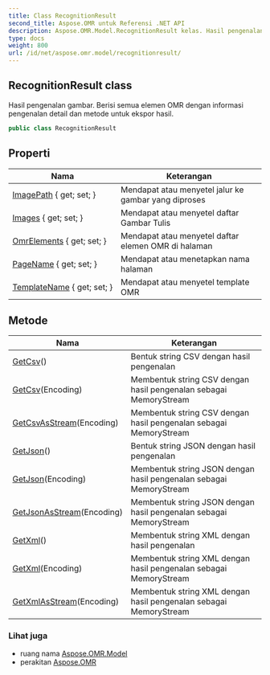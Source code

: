 ```yaml
---
title: Class RecognitionResult
second_title: Aspose.OMR untuk Referensi .NET API
description: Aspose.OMR.Model.RecognitionResult kelas. Hasil pengenalan gambar. Berisi semua elemen OMR dengan informasi pengenalan detail dan metode untuk ekspor hasil.
type: docs
weight: 800
url: /id/net/aspose.omr.model/recognitionresult/
---
```

## RecognitionResult class

Hasil pengenalan gambar. Berisi semua elemen OMR dengan informasi pengenalan detail dan metode untuk ekspor hasil.

```csharp
public class RecognitionResult
```

## Properti

| Nama | Keterangan |
| --- | --- |
| [ImagePath](../../aspose.omr.model/recognitionresult/imagepath/) { get; set; } | Mendapat atau menyetel jalur ke gambar yang diproses |
| [Images](../../aspose.omr.model/recognitionresult/images/) { get; set; } | Mendapat atau menyetel daftar Gambar Tulis |
| [OmrElements](../../aspose.omr.model/recognitionresult/omrelements/) { get; set; } | Mendapat atau menyetel daftar elemen OMR di halaman |
| [PageName](../../aspose.omr.model/recognitionresult/pagename/) { get; set; } | Mendapat atau menetapkan nama halaman |
| [TemplateName](../../aspose.omr.model/recognitionresult/templatename/) { get; set; } | Mendapat atau menyetel template OMR |

## Metode

| Nama | Keterangan |
| --- | --- |
| [GetCsv](../../aspose.omr.model/recognitionresult/getcsv/#getcsv_1)() | Bentuk string CSV dengan hasil pengenalan |
| [GetCsv](../../aspose.omr.model/recognitionresult/getcsv/#getcsv)(Encoding) | Membentuk string CSV dengan hasil pengenalan sebagai MemoryStream |
| [GetCsvAsStream](../../aspose.omr.model/recognitionresult/getcsvasstream/)(Encoding) | Membentuk string CSV dengan hasil pengenalan sebagai MemoryStream |
| [GetJson](../../aspose.omr.model/recognitionresult/getjson/#getjson_1)() | Bentuk string JSON dengan hasil pengenalan |
| [GetJson](../../aspose.omr.model/recognitionresult/getjson/#getjson)(Encoding) | Membentuk string JSON dengan hasil pengenalan sebagai MemoryStream |
| [GetJsonAsStream](../../aspose.omr.model/recognitionresult/getjsonasstream/)(Encoding) | Membentuk string JSON dengan hasil pengenalan sebagai MemoryStream |
| [GetXml](../../aspose.omr.model/recognitionresult/getxml/#getxml_1)() | Membentuk string XML dengan hasil pengenalan |
| [GetXml](../../aspose.omr.model/recognitionresult/getxml/#getxml)(Encoding) | Membentuk string XML dengan hasil pengenalan sebagai MemoryStream |
| [GetXmlAsStream](../../aspose.omr.model/recognitionresult/getxmlasstream/)(Encoding) | Membentuk string XML dengan hasil pengenalan sebagai MemoryStream |

### Lihat juga

* ruang nama [Aspose.OMR.Model](../../aspose.omr.model/)
* perakitan [Aspose.OMR](../../)



